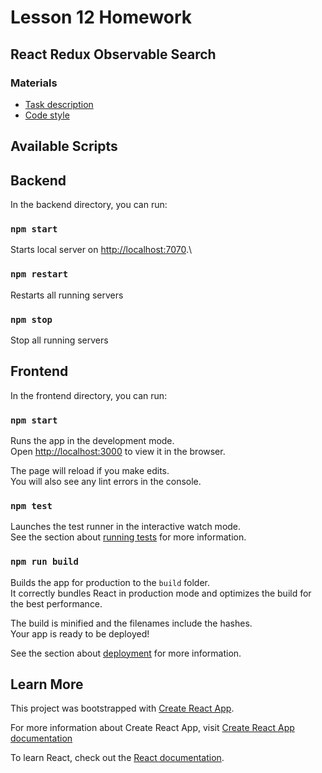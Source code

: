# Lesson 12 Homework

## React Redux Observable Search

### Materials

- [Task description](https://github.com/netology-code/ra16-homeworks/tree/master/observable/search)
- [Code style](https://github.com/netology-code/codestyle)


## Available Scripts

## Backend

In the backend directory, you can run:

### `npm start`

Starts local server on [http://localhost:7070](http://localhost:7070).\

### `npm restart`

Restarts all running servers

### `npm stop`

Stop all running servers

## Frontend

In the frontend directory, you can run:

### `npm start`

Runs the app in the development mode.\
Open [http://localhost:3000](http://localhost:3000) to view it in the browser.

The page will reload if you make edits.\
You will also see any lint errors in the console.

### `npm test`

Launches the test runner in the interactive watch mode.\
See the section about [running tests](https://facebook.github.io/create-react-app/docs/running-tests) for more information.

### `npm run build`

Builds the app for production to the `build` folder.\
It correctly bundles React in production mode and optimizes the build for the best performance.

The build is minified and the filenames include the hashes.\
Your app is ready to be deployed!

See the section about [deployment](https://facebook.github.io/create-react-app/docs/deployment) for more information.

## Learn More

This project was bootstrapped with [Create React App](https://github.com/facebook/create-react-app).

For more information about Create React App, visit [Create React App documentation](https://create-react-app.dev)

To learn React, check out the [React documentation](https://reactjs.org/).

